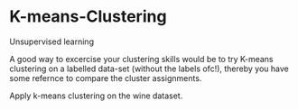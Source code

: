 # K-means-Clustering
Unsupervised learning


A good way to excercise your clustering skills would be to try K-means clustering on a labelled data-set (without the labels ofc!), thereby you have some refernce to compare the cluster assignments.

Apply k-means clustering on the wine dataset.

